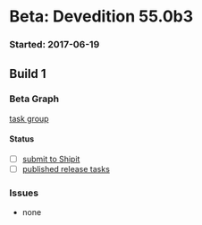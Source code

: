 # Beta: Devedition 55.0b3

### Started: 2017-06-19

## Build 1

### Beta Graph
[task group](https://tools.taskcluster.net/push-inspector/#/PS89k0ysRxemUax0fumiZA)


#### Status
- [ ] [submit to Shipit](https://wiki.mozilla.org/Release:Release_Automation_on_Mercurial:Starting_a_Release#Submit_to_Ship_It)
- [ ] [published release tasks](../how-tos/relpro.md#3-publish-release)

### Issues
- none


